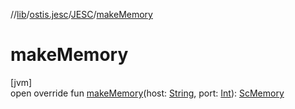 //[lib](../../../index.md)/[ostis.jesc](../index.md)/[JESC](index.md)/[makeMemory](make-memory.md)

# makeMemory

[jvm]\
open override fun [makeMemory](make-memory.md)(host: [String](https://kotlinlang.org/api/latest/jvm/stdlib/kotlin/-string/index.html), port: [Int](https://kotlinlang.org/api/latest/jvm/stdlib/kotlin/-int/index.html)): [ScMemory](../../ostis.jesc.memory/-sc-memory/index.md)
